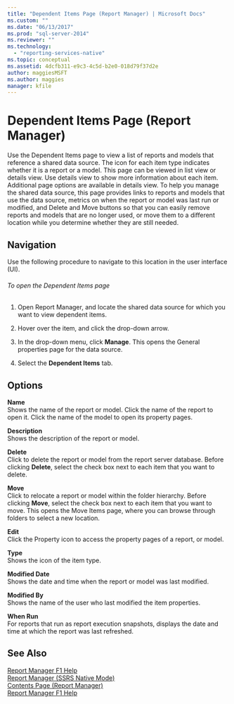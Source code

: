 ```yaml
---
title: "Dependent Items Page (Report Manager) | Microsoft Docs"
ms.custom: ""
ms.date: "06/13/2017"
ms.prod: "sql-server-2014"
ms.reviewer: ""
ms.technology: 
  - "reporting-services-native"
ms.topic: conceptual
ms.assetid: 4dcfb311-e9c3-4c5d-b2e0-018d79f37d2e
author: maggiesMSFT
ms.author: maggies
manager: kfile
---
```

# Dependent Items Page (Report Manager)
  Use the Dependent Items page to view a list of reports and models that reference a shared data source. The icon for each item type indicates whether it is a report or a model. This page can be viewed in list view or details view. Use details view to show more information about each item. Additional page options are available in details view. To help you manage the shared data source, this page provides links to reports and models that use the data source, metrics on when the report or model was last run or modified, and Delete and Move buttons so that you can easily remove reports and models that are no longer used, or move them to a different location while you determine whether they are still needed.  
  
## Navigation  
 Use the following procedure to navigate to this location in the user interface (UI).  
  
###### To open the Dependent Items page  
  
1.  Open Report Manager, and locate the shared data source for which you want to view dependent items.  
  
2.  Hover over the item, and click the drop-down arrow.  
  
3.  In the drop-down menu, click **Manage**. This opens the General properties page for the data source.  
  
4.  Select the **Dependent Items** tab.  
  
## Options  
 **Name**  
 Shows the name of the report or model. Click the name of the report to open it. Click the name of the model to open its property pages.  
  
 **Description**  
 Shows the description of the report or model.  
  
 **Delete**  
 Click to delete the report or model from the report server database. Before clicking **Delete**, select the check box next to each item that you want to delete.  
  
 **Move**  
 Click to relocate a report or model within the folder hierarchy. Before clicking **Move**, select the check box next to each item that you want to move. This opens the Move Items page, where you can browse through folders to select a new location.  
  
 **Edit**  
 Click the Property icon to access the property pages of a report, or model.  
  
 **Type**  
 Shows the icon of the item type.  
  
 **Modified Date**  
 Shows the date and time when the report or model was last modified.  
  
 **Modified By**  
 Shows the name of the user who last modified the item properties.  
  
 **When Run**  
 For reports that run as report execution snapshots, displays the date and time at which the report was last refreshed.  
  
## See Also  
 [Report Manager F1 Help](../../2014/reporting-services/report-manager-f1-help.md)   
 [Report Manager  &#40;SSRS Native Mode&#41;](../../2014/reporting-services/report-manager-ssrs-native-mode.md)   
 [Contents Page &#40;Report Manager&#41;](../../2014/reporting-services/contents-page-report-manager.md)   
 [Report Manager F1 Help](../../2014/reporting-services/report-manager-f1-help.md)  
  
  
